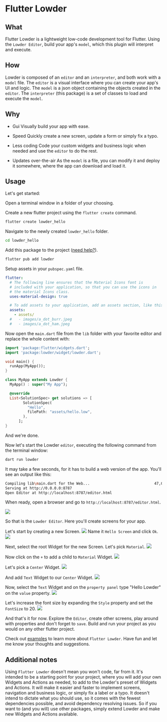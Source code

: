 # Flutter Lowder

## What

Flutter Lowder is a lightweight low-code development tool for Flutter.
Using the `Lowder Editor`, build your app's `model`, which this plugin will interpret and execute.

## How

Lowder is composed of an `editor` and an `interpreter`, and both work with a `model` file.
The `editor` is a visual interface where you can create your app's UI and logic.
The `model` is a json object containing the objects created in the `editor`.
The `interpreter` (this package) is a set of classes to load and execute the `model`.

## Why

* Gui
Visually build your app with ease. 

* Speed
Quickly create a new screen, update a form or simply fix a typo.

* Less coding
Code your custom widgets and business logic when needed and use the `editor` to do the rest.

* Updates over-the-air
As the `model` is a file, you can modify it and deploy it somewhere, where the app can download and load it.

## Usage

Let's get started:

Open a terminal window in a folder of your choosing.

Create a new flutter project using the `flutter create` command.
```sh
flutter create lowder_hello
```

Navigate to the newly created `lowder_hello` folder.
```sh
cd lowder_hello
```

Add this package to the project ([need help?](https://pub.dev/packages/lowder/install)).
```sh
flutter pub add lowder
```

Setup assets in your `pubspec.yaml` file.
```yaml
flutter:
  # The following line ensures that the Material Icons font is
  # included with your application, so that you can use the icons in
  # the material Icons class.
  uses-material-design: true

  # To add assets to your application, add an assets section, like this:
  assets:
    - assets/
  #   - images/a_dot_burr.jpeg
  #   - images/a_dot_ham.jpeg
```

Now open the `main.dart` file from the `lib` folder with your favorite editor and replace the whole content with:

```dart
import 'package:flutter/widgets.dart';
import 'package:lowder/widget/lowder.dart';

void main() {
  runApp(MyApp());
}

class MyApp extends Lowder {
  MyApp() : super("My App");

  @override
  List<SolutionSpec> get solutions => [
        SolutionSpec(
          "Hello",
          filePath: "assets/hello.low",
        ),
      ];
}
```

And we're done.

Now let's start the Lowder `editor`, executing the following command from the terminal window:
```sh
dart run lowder
```
It may take a few seconds, for it has to build a web version of the app.
You'll see an output like this:
```sh
Compiling lib\main.dart for the Web...                             47,0s
Serving at http://0.0.0.0:8787
Open Editor at http://localhost:8787/editor.html
```
When ready, open a browser and go to `http://localhost:8787/editor.html`.

![](https://github.com/HCaseira/lowder_flutter/raw/main/repo_files/images/editor_0.png)

So that is the `Lowder Editor`. Here you'll create screens for your app.

Let's start by creating a new Screen.
![](https://github.com/HCaseira/lowder_flutter/raw/main/repo_files/images/editor_1.png)
Name it `Hello Screen` and click `Ok`.
![](https://github.com/HCaseira/lowder_flutter/raw/main/repo_files/images/editor_2.png)

Next, select the root Widget for the new Screen. Let's pick `Material`.
![](https://github.com/HCaseira/lowder_flutter/raw/main/repo_files/images/editor_3.png)

Now click on the `+` to add a child to `Material` Widget.
![](https://github.com/HCaseira/lowder_flutter/raw/main/repo_files/images/editor_4.png)

Let's pick a `Center` Widget.
![](https://github.com/HCaseira/lowder_flutter/raw/main/repo_files/images/editor_5.png)

And add `Text` Widget to our `Center` Widget.
![](https://github.com/HCaseira/lowder_flutter/raw/main/repo_files/images/editor_6.png)

Now, select the `Text` Widget and on the `property panel` type "Hello Lowder" on the `value` property.
![](https://github.com/HCaseira/lowder_flutter/raw/main/repo_files/images/editor_7.png)

Let's increase the font size by expanding the `Style` property and set the `FontSize` to 20.
![](https://github.com/HCaseira/lowder_flutter/raw/main/repo_files/images/editor_8.png)

And that's it for now.
Explore the `Editor`, create other screens, play around with properties and don't forget to `save`.
Build and run your project as you would on any other flutter project.

Check out [examples](https://github.com/HCaseira/lowder_flutter/blob/main/example) to learn more about `Flutter Lowder`.
Have fun and let me know your thoughts and suggestions.


## Additional notes

Using `Flutter Lowder` doesn't mean you won't code, far from it. It's intended to be a starting point for your project, where you will add your own Widgets and Actions as needed, to add to the Lowder's preset of Widgets and Actions.
It will make it easier and faster to implement screens, navigation and business logic, or simply fix a label or a typo.
It doesn't intend to dictate what you should use, so it comes with the fewest dependencies possible, and avoid dependency resolving issues. So if you want to (and you will) use other packages, simply extend Lowder and make new Widgets and Actions available.